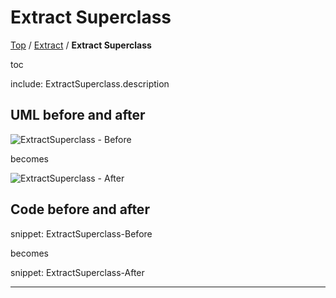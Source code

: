 # Extract Superclass

[Top](../) / [Extract](.) / **Extract Superclass**

toc

include: ExtractSuperclass.description

## UML before and after

![ExtractSuperclass - Before](../../uml/Before/Extract/ExtractSuperclass.svg?raw=true)

becomes

![ExtractSuperclass - After](../../uml/After/Extract/ExtractSuperclass.svg?raw=true)

## Code before and after

snippet: ExtractSuperclass-Before

becomes

snippet: ExtractSuperclass-After

-----

